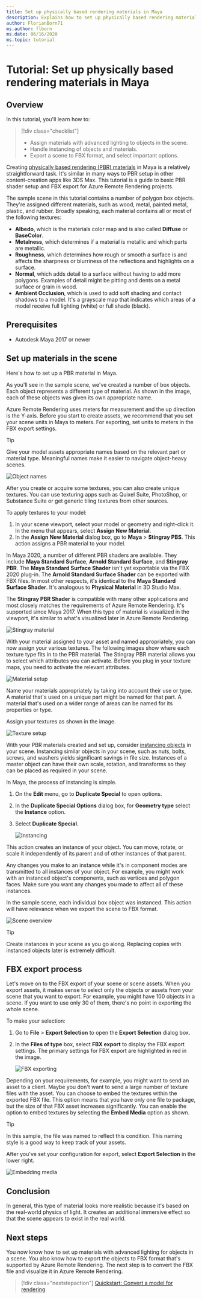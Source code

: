 ```yaml
---
title: Set up physically based rendering materials in Maya
description: Explains how to set up physically based rendering materials in Maya and export them into FBX format.
author: FlorianBorn71
ms.author: flborn
ms.date: 06/16/2020
ms.topic: tutorial
---
```

# Tutorial: Set up physically based rendering materials in Maya

## Overview
In this tutorial, you'll learn how to:

> [!div class="checklist"]
>
> * Assign materials with advanced lighting to objects in the scene.
> * Handle instancing of objects and materials.
> * Export a scene to FBX format, and select important options.

Creating [physically based rendering (PBR) materials](../../overview/features/pbr-materials.md) in Maya is a relatively straightforward task. It's similar in many ways to PBR setup in other content-creation apps like 3DS Max. This tutorial is a guide to basic PBR shader setup and FBX export for Azure Remote Rendering projects. 

The sample scene in this tutorial contains a number of polygon box objects. They're assigned different materials, such as wood, metal, painted metal, plastic, and rubber. Broadly speaking, each material contains all or most of the following textures:

* **Albedo**, which is the materials color map and is also called **Diffuse** or **BaseColor**.
* **Metalness**, which determines if a material is metallic and which parts are metallic. 
* **Roughness**, which determines how rough or smooth a surface is and affects the sharpness or blurriness of the reflections and highlights on a surface.
* **Normal**, which adds detail to a surface without having to add more polygons. Examples of detail might be pitting and dents on a metal surface or grain in wood.
* **Ambient Occlusion**, which is used to add soft shading and contact shadows to a model. It's a grayscale map that indicates which areas of a model receive full lighting (white) or full shade (black). 

## Prerequisites
* Autodesk Maya 2017 or newer

## Set up materials in the scene
Here's how to set up a PBR material in Maya.

As you'll see in the sample scene, we've created a number of box objects. Each object represents a different type of material. As shown in the image, each of these objects was given its own appropriate name.

Azure Remote Rendering uses meters for measurement and the up direction is the Y-axis. Before you start to create assets, we recommend that you set your scene units in Maya to meters. For exporting, set units to meters in the FBX export settings.

> [!TIP]
> Give your model assets appropriate names based on the relevant part or material type. Meaningful names make it easier to navigate object-heavy scenes.

![Object names](media/object-names.jpg)

After you create or acquire some textures, you can also create unique textures. You can use texturing apps such as Quixel Suite, PhotoShop, or Substance Suite or get generic tiling textures from other sources.

To apply textures to your model:

1. In your scene viewport, select your model or geometry and right-click it. In the menu that appears, select **Assign New Material**.
1. In the **Assign New Material** dialog box, go to **Maya** > **Stingray PBS**. This action assigns a PBR material to your model. 

In Maya 2020, a number of different PBR shaders are available. They include **Maya Standard Surface**, **Arnold Standard Surface**, and **Stingray PBR**. The **Maya Standard Surface Shader** isn't yet exportable via the FBX 2020 plug-in. The **Arnold Standard Surface Shader** can be exported with FBX files. In most other respects, it's identical to the **Maya Standard Surface Shader**. It's analogous to **Physical Material** in 3D Studio Max.

The **Stingray PBR Shader** is compatible with many other applications and most closely matches the requirements of Azure Remote Rendering. It's supported since Maya 2017. When this type of material is visualized in the viewport, it's similar to what's visualized later in Azure Remote Rendering.

![Stingray material](media/stingray-material.jpg)

With your material assigned to your asset and named appropriately, you can now assign your various textures. The following images show where each texture type fits in to the PBR material. The Stingray PBR material allows you to select which attributes you can activate. Before you plug in your texture maps, you need to activate the relevant attributes.

![Material setup](media/material-setup.jpg)

Name your materials appropriately by taking into account their use or type. A material that's used on a unique part might be named for that part. A material that's used on a wider range of areas can be named for its properties or type.

Assign your textures as shown in the image.

![Texture setup](media/texture-setup.jpg)

With your PBR materials created and set up, consider [instancing objects](../../how-tos/conversion/configure-model-conversion.md#instancing) in your scene. Instancing similar objects in your scene, such as nuts, bolts, screws, and washers yields significant savings in file size. Instances of a master object can have their own scale, rotation, and transforms so they can be placed as required in your scene. 

In Maya, the process of instancing is simple.

1. On the **Edit** menu, go to **Duplicate Special** to open options.
1. In the **Duplicate Special Options** dialog box, for **Geometry type** select the **Instance** option. 
1. Select **Duplicate Special**.

   ![Instancing](media/instancing.jpg)

This action creates an instance of your object. You can move, rotate, or scale it independently of its parent and of other instances of that parent. 

Any changes you make to an instance while it's in component modes are transmitted to all instances of your object. For example, you might work with an instanced object's components, such as vertices and polygon faces. Make sure you want any changes you made to affect all of these instances. 

In the sample scene, each individual box object was instanced. This action will have relevance when we export the scene to FBX format.

![Scene overview](media/scene-overview.jpg)

> [!TIP]
> Create instances in your scene as you go along. Replacing copies with instanced objects later is extremely difficult. 

## FBX export process

Let's move on to the FBX export of your scene or scene assets. When you export assets, it makes sense to select only the objects or assets from your scene that you want to export. For example, you might have 100 objects in a scene. If you want to use only 30 of them, there's no point in exporting the whole scene. 

To make your selection:

1. Go to **File** > **Export Selection** to open the **Export Selection** dialog box.
1. In the **Files of type** box, select **FBX export** to display the FBX export settings. The primary settings for FBX export are highlighted in red in the image.

   ![FBX exporting](media/FBX-exporting.jpg)

Depending on your requirements, for example, you might want to send an asset to a client. Maybe you don't want to send a large number of texture files with the asset. You can choose to embed the textures within the exported FBX file. This option means that you have only one file to package, but the size of that FBX asset increases significantly. You can enable the option to embed textures by selecting the **Embed Media** option as shown.

> [!TIP]
> In this sample, the file was named to reflect this condition. This naming style is a good way to keep track of your assets. 

After you've set your configuration for export, select **Export Selection** in the lower right.

![Embedding media](media/embedding-media.jpg)

## Conclusion

In general, this type of material looks more realistic because it's based on the real-world physics of light. It creates an additional immersive effect so that the scene appears to exist in the real world.

## Next steps

You now know how to set up materials with advanced lighting for objects in a scene. You also know how to export the objects to FBX format that's supported by Azure Remote Rendering. The next step is to convert the FBX file and visualize it in Azure Remote Rendering.

> [!div class="nextstepaction"]
> [Quickstart: Convert a model for rendering](../../quickstarts\convert-model.md)